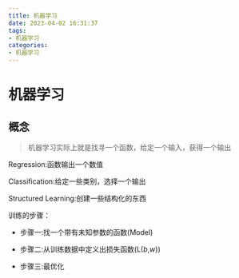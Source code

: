 ```yaml
---
title: 机器学习
date: 2023-04-02 16:31:37
tags: 
- 机器学习
categories:
- 机器学习
---
```

# 机器学习

## 概念

> 机器学习实际上就是找寻一个函数，给定一个输入，获得一个输出
 
Regression:函数输出一个数值 

Classification:给定一些类别，选择一个输出

Structured Learning:创建一些结构化的东西

训练的步骤：

- 步骤一:找一个带有未知参数的函数(Model)

- 步骤二:从训练数据中定义出损失函数(L(*b*,*w*))

- 步骤三:最优化
<!-- more -->


